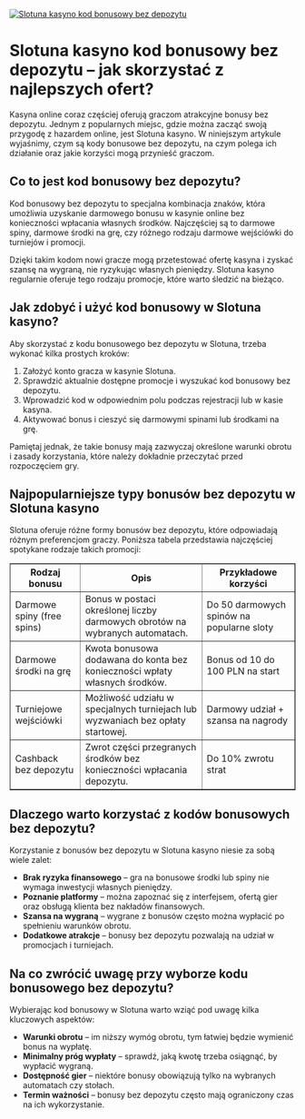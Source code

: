 [![Slotuna kasyno kod bonusowy bez depozytu](https://123-caf.pages.dev/gitsignup.png)](https://vrmoo.ru/Bt82HjjY)

<h1>Slotuna kasyno kod bonusowy bez depozytu – jak skorzystać z najlepszych ofert?</h1>  <p>Kasyna online coraz częściej oferują graczom atrakcyjne bonusy bez depozytu. Jednym z popularnych miejsc, gdzie można zacząć swoją przygodę z hazardem online, jest Slotuna kasyno. W niniejszym artykule wyjaśnimy, czym są kody bonusowe bez depozytu, na czym polega ich działanie oraz jakie korzyści mogą przynieść graczom.</p>  <h2>Co to jest kod bonusowy bez depozytu?</h2>  <p>Kod bonusowy bez depozytu to specjalna kombinacja znaków, która umożliwia uzyskanie darmowego bonusu w kasynie online bez konieczności wpłacania własnych środków. Najczęściej są to darmowe spiny, darmowe środki na grę, czy różnego rodzaju darmowe wejściówki do turniejów i promocji.</p>  <p>Dzięki takim kodom nowi gracze mogą przetestować ofertę kasyna i zyskać szansę na wygraną, nie ryzykując własnych pieniędzy. Slotuna kasyno regularnie oferuje tego rodzaju promocje, które warto śledzić na bieżąco.</p>  <h2>Jak zdobyć i użyć kod bonusowy w Slotuna kasyno?</h2>  <p>Aby skorzystać z kodu bonusowego bez depozytu w Slotuna, trzeba wykonać kilka prostych kroków:</p>  <ol>   <li>Założyć konto gracza w kasynie Slotuna.</li>   <li>Sprawdzić aktualnie dostępne promocje i wyszukać kod bonusowy bez depozytu.</li>   <li>Wprowadzić kod w odpowiednim polu podczas rejestracji lub w kasie kasyna.</li>   <li>Aktywować bonus i cieszyć się darmowymi spinami lub środkami na grę.</li> </ol>  <p>Pamiętaj jednak, że takie bonusy mają zazwyczaj określone warunki obrotu i zasady korzystania, które należy dokładnie przeczytać przed rozpoczęciem gry.</p>  <h2>Najpopularniejsze typy bonusów bez depozytu w Slotuna kasyno</h2>  <p>Slotuna oferuje różne formy bonusów bez depozytu, które odpowiadają różnym preferencjom graczy. Poniższa tabela przedstawia najczęściej spotykane rodzaje takich promocji:</p>  <table border="1" cellpadding="8" cellspacing="0">   <thead>     <tr>       <th>Rodzaj bonusu</th>       <th>Opis</th>       <th>Przykładowe korzyści</th>     </tr>   </thead>   <tbody>     <tr>       <td>Darmowe spiny (free spins)</td>       <td>Bonus w postaci określonej liczby darmowych obrotów na wybranych automatach.</td>       <td>Do 50 darmowych spinów na popularne sloty</td>     </tr>     <tr>       <td>Darmowe środki na grę</td>       <td>Kwota bonusowa dodawana do konta bez konieczności wpłaty własnych środków.</td>       <td>Bonus od 10 do 100 PLN na start</td>     </tr>     <tr>       <td>Turniejowe wejściówki</td>       <td>Możliwość udziału w specjalnych turniejach lub wyzwaniach bez opłaty startowej.</td>       <td>Darmowy udział + szansa na nagrody</td>     </tr>     <tr>       <td>Cashback bez depozytu</td>       <td>Zwrot części przegranych środków bez konieczności wpłacania depozytu.</td>       <td>Do 10% zwrotu strat</td>     </tr>   </tbody> </table>  <h2>Dlaczego warto korzystać z kodów bonusowych bez depozytu?</h2>  <p>Korzystanie z bonusów bez depozytu w Slotuna kasyno niesie za sobą wiele zalet:</p>  <ul>   <li><strong>Brak ryzyka finansowego</strong> – gra na bonusowe środki lub spiny nie wymaga inwestycji własnych pieniędzy.</li>   <li><strong>Poznanie platformy</strong> – można zapoznać się z interfejsem, ofertą gier oraz obsługą klienta bez nakładów finansowych.</li>   <li><strong>Szansa na wygraną</strong> – wygrane z bonusów często można wypłacić po spełnieniu warunków obrotu.</li>   <li><strong>Dodatkowe atrakcje</strong> – bonusy bez depozytu pozwalają na udział w promocjach i turniejach.</li> </ul>  <h2>Na co zwrócić uwagę przy wyborze kodu bonusowego bez depozytu?</h2>  <p>Wybierając kod bonusowy w Slotuna warto wziąć pod uwagę kilka kluczowych aspektów:</p>  <ul>   <li><strong>Warunki obrotu</strong> – im niższy wymóg obrotu, tym łatwiej będzie wymienić bonus na wypłatę.</li>   <li><strong>Minimalny próg wypłaty</strong> – sprawdź, jaką kwotę trzeba osiągnąć, by wypłacić wygraną.</li>   <li><strong>Dostępność gier</strong> – niektóre bonusy obowiązują tylko na wybranych automatach czy stołach.</li>   <li><strong>Termin ważności</strong> – bonusy bez depozytu często mają ograniczony czas na ich wykorzystanie.</li> </ul>